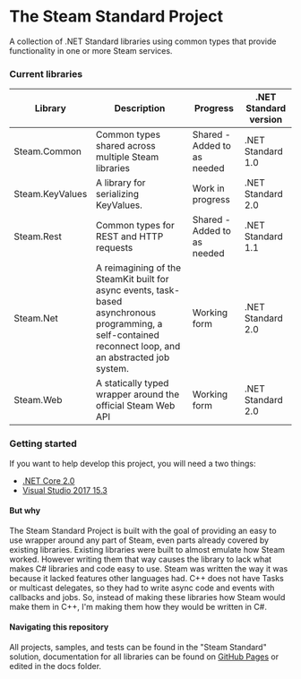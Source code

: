 # The Steam Standard Project

A collection of .NET Standard libraries using common types that provide functionality in one or more Steam services.

### Current libraries
| Library             | Description                                                                                                                                               | Progress                     | .NET Standard version |
|---------------------|---------------------------------------------------------------------------------------------------------------------------------------------------------------|------------------------------|-----------------------|
| Steam.Common        | Common types shared across multiple Steam libraries                                                                                                       | Shared - Added to as needed | .NET Standard 1.0     |
| Steam.KeyValues     | A library for serializing KeyValues.                                                                                                      | Work in progress             | .NET Standard 2.0     |
| Steam.Rest          | Common types for REST and HTTP requests                                                                                                                   | Shared - Added to as needed  | .NET Standard 1.1     |
| Steam.Net           | A reimagining of the SteamKit built for async events, task-based asynchronous programming, a self-contained reconnect loop, and an abstracted job system. | Working form             | .NET Standard 2.0     |
| Steam.Web           | A statically typed wrapper around the official Steam Web API                                                                                              | Working form             | .NET Standard 2.0     |

### Getting started
If you want to help develop this project, you will need a two things:

 * [.NET Core 2.0](https://www.microsoft.com/net/core#windowscmd)
 * [Visual Studio 2017 15.3](https://www.visualstudio.com/vs/)

#### But why
The Steam Standard Project is built with the goal of providing an easy to use wrapper around any part of Steam, even parts already covered by existing libraries. Existing libraries were built to almost emulate how Steam worked. However writing them that way causes the library to lack what makes C# libraries and code easy to use. Steam was written the way it was because it lacked features other languages had. C++ does not have Tasks or multicast delegates, so they had to write async code and events with callbacks and jobs. So, instead of making these libraries how Steam would make them in C++, I'm making them how they would be written in C#.

#### Navigating this repository
All projects, samples, and tests can be found in the "Steam Standard" solution, documentation for all libraries can be found on [GitHub Pages](https://obsidianminor.github.io/SteamStandardProject) or edited in the docs folder.
